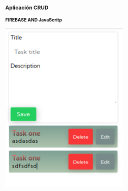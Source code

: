### Aplicación CRUD

#### FIREBASE AND JavaScritp

<img src="https://raw.githubusercontent.com/Jose-developer-start/firebase-crud-js/main/img/preview.png" alt="preview app" height="500">